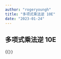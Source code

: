 ```yaml
---
author: "rogeryoungh"
title: "多项式乘法逆 10E"
date: "2023-01-24"
---
```


## 多项式乘法逆 10E

{{<code file="./inv-10E-nt.hpp" lang="cpp">}}
